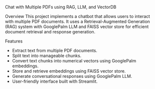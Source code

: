 Chat with Multiple PDFs using RAG, LLM, and VectorDB

Overview
This project implements a chatbot that allows users to interact with multiple PDF documents. It uses a Retrieval-Augmented Generation (RAG) system with GooglePalm LLM and FAISS vector store for efficient document retrieval and response generation.

Features
- Extract text from multiple PDF documents.
- Split text into manageable chunks.
- Convert text chunks into numerical vectors using GooglePalm embeddings.
- Store and retrieve embeddings using FAISS vector store.
- Generate conversational responses using GooglePalm LLM.
- User-friendly interface built with Streamlit.

